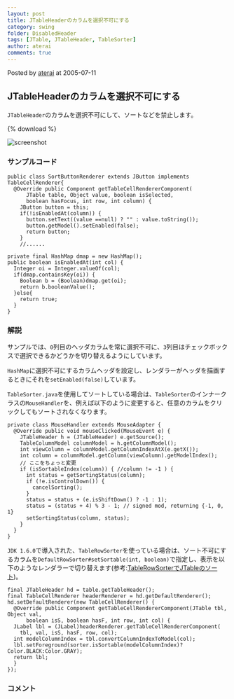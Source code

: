 ```yaml
---
layout: post
title: JTableHeaderのカラムを選択不可にする
category: swing
folder: DisabledHeader
tags: [JTable, JTableHeader, TableSorter]
author: aterai
comments: true
---
```


Posted by [aterai](http://terai.xrea.jp/aterai.html) at 2005-07-11

## JTableHeaderのカラムを選択不可にする
`JTableHeader`のカラムを選択不可にして、ソートなどを禁止します。

{% download %}

![screenshot](https://lh6.googleusercontent.com/_9Z4BYR88imo/TQTK7ZrULPI/AAAAAAAAAWw/fwuY_EwXQsM/s800/DisabledHeader.png)

### サンプルコード
<pre class="prettyprint"><code>public class SortButtonRenderer extends JButton implements TableCellRenderer{
  @Override public Component getTableCellRendererComponent(
      JTable table, Object value, boolean isSelected,
      boolean hasFocus, int row, int column) {
    JButton button = this;
    if(!isEnabledAt(column)) {
      button.setText((value ==null) ? "" : value.toString());
      button.getModel().setEnabled(false);
      return button;
    }
    //......

private final HashMap dmap = new HashMap();
public boolean isEnabledAt(int col) {
  Integer oi = Integer.valueOf(col);
  if(dmap.containsKey(oi)) {
    Boolean b = (Boolean)dmap.get(oi);
    return b.booleanValue();
  }else{
    return true;
  }
}
</code></pre>

### 解説
サンプルでは、`0`列目のヘッダカラムを常に選択不可に、`3`列目はチェックボックスで選択できるかどうかを切り替えるようにしています。

`HashMap`に選択不可にするカラムヘッダを設定し、レンダラーがヘッダを描画するときにそれを`setEnabled(false)`しています。

`TableSorter.java`を使用してソートしている場合は、`TableSorter`のインナークラスの`MouseHandler`を、例えば以下のように変更すると、任意のカラムをクリックしてもソートされなくなります。

<pre class="prettyprint"><code>private class MouseHandler extends MouseAdapter {
  @Override public void mouseClicked(MouseEvent e) {
    JTableHeader h = (JTableHeader) e.getSource();
    TableColumnModel columnModel = h.getColumnModel();
    int viewColumn = columnModel.getColumnIndexAtX(e.getX());
    int column = columnModel.getColumn(viewColumn).getModelIndex();
    // ここをちょっと変更
    if (isSortableIndex(column)) { //column != -1 ) {
      int status = getSortingStatus(column);
      if (!e.isControlDown()) {
        cancelSorting();
      }
      status = status + (e.isShiftDown() ? -1 : 1);
      status = (status + 4) % 3 - 1; // signed mod, returning {-1, 0, 1}
      setSortingStatus(column, status);
    }
  }
}
</code></pre>

`JDK 1.6.0`で導入された、`TableRowSorter`を使っている場合は、ソート不可にするカラムを`DefaultRowSorter#setSortable(int, boolean)`で指定し、表示を以下のようなレンダラーで切り替えます(参考:[TableRowSorterでJTableのソート](http://terai.xrea.jp/Swing/TableRowSorter.html))。

<pre class="prettyprint"><code>final JTableHeader hd = table.getTableHeader();
final TableCellRenderer headerRenderer = hd.getDefaultRenderer();
hd.setDefaultRenderer(new TableCellRenderer() {
  @Override public Component getTableCellRendererComponent(JTable tbl, Object val,
      boolean isS, boolean hasF, int row, int col) {
  JLabel lbl = (JLabel)headerRenderer.getTableCellRendererComponent(
    tbl, val, isS, hasF, row, col);
  int modelColumnIndex = tbl.convertColumnIndexToModel(col);
  lbl.setForeground(sorter.isSortable(modelColumnIndex)?Color.BLACK:Color.GRAY);
  return lbl;
  }
});
</code></pre>

### コメント
